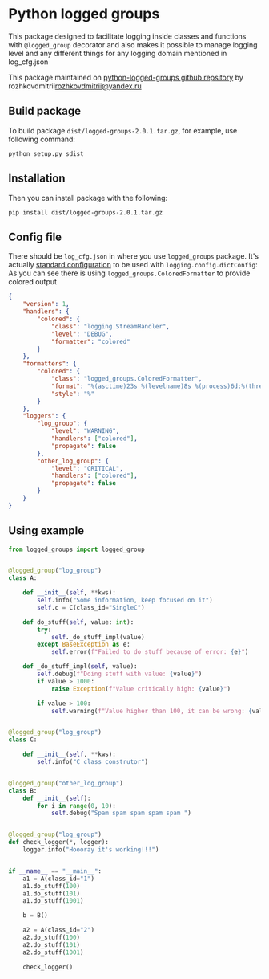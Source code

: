 # Python logged groups

This package designed to facilitate logging inside classes and functions with `@logged_group` decorator and also makes it possible
to manage logging level and any different things for any logging domain mentioned in log_cfg.json

This package maintained on [python-logged-groups github repsitory](https://github.com/rozhkovdmitrii/python-logged-groups) by rozhkovdmitrii<rozhkovdmitrii@yandex.ru> 

## Build package

To build package `dist/logged-groups-2.0.1.tar.gz`, for example, use following command:

```
python setup.py sdist
```

## Installation 

Then you can install package with the following:

```
pip install dist/logged-groups-2.0.1.tar.gz
```

## Config file

There should be `log_cfg.json` in where you use `logged_groups` package. It's actually [standard configuration](https://docs.python.org/3/library/logging.config.html#configuration-functions) to be used with `logging.config.dictConfig`:
As you can see there is using `logged_groups.ColoredFormatter` to provide colored output

```json
{
    "version": 1,
    "handlers": {
        "colored": {
            "class": "logging.StreamHandler",
            "level": "DEBUG",
            "formatter": "colored"
        }
    },
    "formatters": {
        "colored": {
            "class": "logged_groups.ColoredFormatter",
            "format": "%(asctime)23s %(levelname)8s %(process)6d:%(threadName)-10s %(class)30s:%(class_id)-8s %(message)s",
            "style": "%"
        }
    },
    "loggers": {
        "log_group": {
            "level": "WARNING",
            "handlers": ["colored"],
            "propagate": false
        },
        "other_log_group": {
            "level": "CRITICAL",
            "handlers": ["colored"],
            "propagate": false
        }
    }
}
```

## Using example

```python
from logged_groups import logged_group


@logged_group("log_group")
class A:

    def __init__(self, **kws):
        self.info("Some information, keep focused on it")
        self.c = C(class_id="SingleC")

    def do_stuff(self, value: int):
        try:
            self._do_stuff_impl(value)
        except BaseException as e:
            self.error(f"Failed to do stuff because of error: {e}")

    def _do_stuff_impl(self, value):
        self.debug(f"Doing stuff with value: {value}")
        if value > 1000:
            raise Exception(f"Value critically high: {value}")

        if value > 100:
            self.warning(f"Value higher than 100, it can be wrong: {value}")


@logged_group("log_group")
class C:

    def __init__(self, **kws):
        self.info("C class construtor")


@logged_group("other_log_group")
class B:
    def __init__(self):
        for i in range(0, 10):
            self.debug("Spam spam spam spam spam ")


@logged_group("log_group")
def check_logger(*, logger):
    logger.info("Hoooray it's working!!!")


if __name__ == "__main__":
    a1 = A(class_id="1")
    a1.do_stuff(100)
    a1.do_stuff(101)
    a1.do_stuff(1001)

    b = B()

    a2 = A(class_id="2")
    a2.do_stuff(100)
    a2.do_stuff(101)
    a2.do_stuff(1001)

    check_logger()
```
